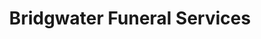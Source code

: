 ---
title: "Bridgwater Funeral Services"
url: /bridgwater/bridgwater-funeral-services/
shop: funeral directors
---